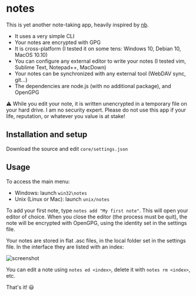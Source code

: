 # notes

This is yet another note-taking app, heavily inspired by [nb](https://xwmx.github.io/nb/).

* It uses a very simple CLI
* Your notes are encrypted with GPG
* It is cross-platform (I tested it on some tens: Windows 10, Debian 10, MacOS 10.10)
* You can configure any external editor to write your notes (I tested vim, Sublime Text, Notepad++, MacDown)
* Your notes can be synchronized with any external tool (WebDAV sync, git...)
* The dependencies are node.js (with no additional package), and OpenGPG

⚠ While you edit your note, it is written unencrypted in a temporary file on your hard drive. I am no security expert. Please do not use this app if your life, reputation, or whatever you value is at stake!

## Installation and setup

Download the source and edit `core/settings.json`

## Usage

To access the main menu:

* Windows: launch `win32\notes`
* Unix (Linux or Mac): launch `unix/notes`

To add your first note, type `notes add "My first note"`. This will open your editor of choice. When you close the editor (the process must be quit), the note will be encrypted with OpenGPG, using the identity set in the settings file.

Your notes are stored in flat .asc files, in the local folder set in the settings file. In the interface they are listed with an index:

![screenshot](https://user.fm/files/v2-2032fe495036d644856fb75c13d2ecc9/38a5bb50-4ef2-46d1-9928-5094f51472c7.png)

You can edit a note using `notes ed <index>`, delete it with `notes rm <index>`, etc.

That's it! 😃
